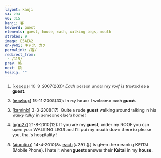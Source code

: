 ```yaml
---
layout: kanji
v4: 294
v6: 315
kanji: 客
keyword: guest
elements: guest, house, each, walking legs, mouth
strokes: 9
image: E5AEA2
on-yomi: キャク、カク
permalink: /客/
redirect_from:
 - /315/
prev: 略
next: 額
heisig: ""
---
```


1) [<a href="http://kanji.koohii.com/profile/ceeeps">ceeeps</a>] 16-9-2007(283): <em>Each</em> person under my <em>roof</em> is treated as a<strong> guest</strong>.

2) [<a href="http://kanji.koohii.com/profile/mezbup">mezbup</a>] 15-11-2008(30): In my house I welcome each<strong> guest</strong>.

3) [<a href="http://kanji.koohii.com/profile/kaminix">kaminix</a>] 3-3-2008(17): Quite a rude <strong>guest</strong> walking around talking in his <em>walky talky</em> in someone else&#039;s <em>home</em>!

4) [<a href="http://kanji.koohii.com/profile/pgp27">pgp27</a>] 21-8-2010(12): If you are my<strong> guest</strong>, under my ROOF you can open your WALKING LEGS and I&#039;ll put my mouth down there to please you, that&#039;s hospitality !

5) [<a href="http://kanji.koohii.com/profile/atomiton">atomiton</a>] 14-4-2010(8): <a href="../v4/291.html">each</a> (#291 各) is given the meaning KEITAI (Mobile Phone). I hate it when<strong> guest</strong>s answer their <strong>Keitai</strong> in my <strong>house</strong>.

